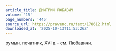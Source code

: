 ```yaml
---
article_title: ДМИТРИЙ ЛЮБАВИЧ
volume: '15'
page_numbers: '445'
source_url: https://pravenc.ru/text/178612.html
downloaded_at: '2025-10-13T11:53:26Z'
---
```


румын. печатник, XVI в.- см. [Любавичи](https://pravenc.ru/text/Любавичи.html).
